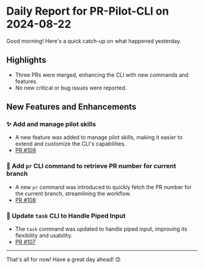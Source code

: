 # Daily Report for PR-Pilot-CLI on 2024-08-22

Good morning! Here's a quick catch-up on what happened yesterday.

## Highlights
- Three PRs were merged, enhancing the CLI with new commands and features.
- No new critical or bug issues were reported.

## New Features and Enhancements
### ✨ Add and manage pilot skills
- A new feature was added to manage pilot skills, making it easier to extend and customize the CLI's capabilities.
- [PR #109](https://github.com/PR-Pilot-AI/pr-pilot-cli/pull/109)

### 🚀 Add `pr` CLI command to retrieve PR number for current branch
- A new `pr` command was introduced to quickly fetch the PR number for the current branch, streamlining the workflow.
- [PR #108](https://github.com/PR-Pilot-AI/pr-pilot-cli/pull/108)

### 🔧 Update `task` CLI to Handle Piped Input
- The `task` command was updated to handle piped input, improving its flexibility and usability.
- [PR #107](https://github.com/PR-Pilot-AI/pr-pilot-cli/pull/107)

---

That's all for now! Have a great day ahead! 😊